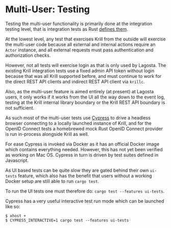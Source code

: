 # Multi-User: Testing

Testing the multi-user functionality is primarily done at the integration testing level, that is integration tests as
Rust [defines them](https://doc.rust-lang.org/rust-by-example/testing/integration_testing.html).

At the lowest level, any test that exercises Krill from the outside will exercise the multi-user code because all
external and internal actions require an `Actor` instance, and all external requests must pass authentication and
authorization checks.

However, not all tests will exercise login as that is only used by Lagosta. The existing Krill integration tests use a
fixed admin API token without login because that was all Krill supported before, and must continue to work for the
direct REST API clients and indirect REST API client via `krillc`.

Also, as the multi-user feature is aimed entirely (at present) at Lagosta users, it only works if it works from the UI
all the way down to the event log, testing at the Krill internal library boundary or the Krill REST API boundary is
not sufficient.

As such most of the multi-user tests use [Cypress](https://cypress.io) to drive a headless browser connecting to a
locally launched instance of Krill, and for the OpenID Connect tests a homebrewed mock Rust OpenID Connect provider is
run in-process alongside Krill as well.

For ease Cypress is invoked via Docker as it has an official Docker image which contains everything needed. However,
this has not yet been verified as working on Mac OS. Cypress in turn is driven by test suites defined in Javascript.

As UI based tests can be quite slow they are gated behind their own `ui-tests` feature, which also has the benefit
that users without a working Docker setup are still able to run `cargo test`.

To run the UI tests one must therefore do: `cargo test --features ui-tests`.

Cypress has a very useful interactive test run mode which can be launched like so:

```
$ xhost +
$ CYPRESS_INTERACTIVE=1 cargo test --features ui-tests
```
